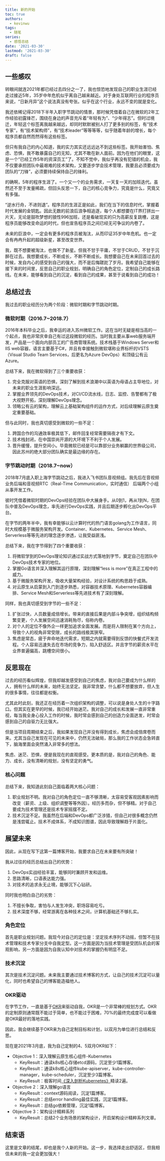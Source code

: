```yaml
---
title: 新的开始
toc: true
authors:
  - kevinwu
tags:
  - 随笔
series:
  - 感悟总结
date: '2021-03-30'
lastmod: '2021-03-30'
draft: false
---
```


## 一些感叹
转眼间就连2021年都已经过去四分之一了，我也惊恐地发现自己的职业生涯已经走过接近5年，35岁中年危机似乎离自己越来越近。对于身处互联网行业的程序员来说，“日新月异”这个说法真没有夸张。似乎在这个行业，永远不变的就是变化。

我还依稀记得2018下半年入职字节跳动的情景，那时候凭借着自己在微软的2年工作经验初露锋芒，围绕在身边的声音充斥着“年轻有为”、“少年得志”。但时过境迁，年轻这个标签离我越来越远，却同时默默被别人打了更多别的标签，有“技术专家”，有“技术架构师”，有“技术leader”等等等等，似乎随着年龄的增长，每个程序员都自然而然得有这些标签。

但只有我自己的内心知道，我的实力其实还远远达不到这些标签。我开始害怕、焦虑、恐惧，我不敢暴露自己的无知，尤其不敢在新人面前。因为在他们的眼里，这是一个“已经工作5年的资深员工”了。不知不觉中，我似乎再没有犯错的机会，我不仅要承担团队中最艰难的技术架构，又要逐步学会技术管理，我要且必须要成为团队的“刀锋”，必须要持续保持自己的锋利。

的确啊，5年的程序生涯了。一个又一个的业务需求，一天复一天的加班迭代。虽然还不至于发量稀疏，但回头反思一下，自己的核心竞争力，究竟是什么，究竟又有多强。

“逆水行舟，不进则退”。程序员的生涯正是如此，我们在当下的信息时代，掌握着时代发展的金钥匙。因此无数的前浪后浪争相追逐，每个人都想要在IT界打拼出一片天，无论是鼓吹梦想的狼性996加班，还是看破现实的只为高薪反复跳槽，这是程序员能够改变命运的时代，但也宣告程序员之间已经无可争议的内卷了。

未来的巨浪中，一定会有更多的程序员被淘汰，从而印证35岁中年危机。也一定会有冉冉升起的超级新星，甚至改变世界。

我，既不想要被淘汰，也做不了新星。但我不甘于平庸，不甘于CRUD，不甘于沉醉在过去。我想要成长，不断成长，不断不断成长。我想要自己在未来回首过去的时候，发自内心的感受到自己的强大，而不是后悔蹉跎了岁月。我希望自己能够在接下来的时间里，反思自己的职业规划，明确自己的角色定位，定制自己的成长路线。在未来，能够看到自己的沉淀，看到自己的成果，甚至于说看到自己的成功！

## 总结过去
我过去的职业经历分为两个阶段：微软时期和字节跳动时期。

### 微软时期（2016.7~2018.7）
2016年本科毕业之后，我幸运的进入苏州微软工作。这在当时无疑是相当高的一个起点，我也非常庆幸自己有过这段微软的经历。当时我主要从事web服务端开发，产品是一个面向内部员工的广告商管理系统。技术栈基于Windows Server和IIS web容器，语言主要基于C#，并且有幸接触到微软堪称业界标杆的VSTS（Visual Studio Team Services，后更名为Azure DevOps）和顶级公有云Azure。

总结下来，我在微软得到了三个重要收获：
1. 完全克服对英语的恐惧，深刻了解到技术浪潮中以英语为母语占主导地位，对未来的职业生涯影响深远。
2. 掌握业界领先的DevOps技术，对CI/CD流水线，日志、监控、告警都有了极大视野开拓，深刻理解DevOps理念。
3. 领略公有云的架构，理解云上基础架构组件的运作方式，对后续理解云原生奠定重要基础。

但与此同时，我也真切感受到微软的一些不足：
1. 跨国合作的沟通效率极其低下，邮件回复经常需要隔夜才有下文。
2. 技术栈封闭，在中国崇尚开源的大环境下不利于个人发展。
3. 晋升缓慢，提升空间小。毕竟微软已经是可以靠部分业务躺赢的世界级公司，因此苏州的绝大部分团队确实是最边缘的存在。

### 字节跳动时期（2018.7~now）
2018年7月底入职上海字节跳动之后，我进入飞书团队音视频组。我先后在音视频业务后端和音视频RTC（Real-Time Communication，实时通信） 后端两个小组从事开发工作。

彼时凭借着微软时期的DevOps经验在团队中大展身手。从0到1，再从1到N，在团队中普及DevOps理念，率先进行DevOps实践，并且后期逐步孵化出DevOps平台。

在字节的两年半中，我有幸能够以云计算时代的热门语言golang为工作语言，同时大规模基于微服务架构开发。Container、Kubernetes、Service Mesh、Serverless等等先进的理念逐步渗透，让我受益匪浅。

总结下来，我在字节得到了四个重要收获：
1. 将微软学到的DevOps理论知识通过实战方式落地到字节，奠定自己在团队中DevOps技术专家的地位。
2. 掌握Go语言并深入理解其运行原理，深刻理解“less is more”在真正工程中的威力。
3. 基于微服务架构开发，吸收大量架构经验，对设计系统的构思趋于成熟。
4. 对云原生从启蒙到入门到逐步熟悉，对容器技术原理、Kubernetes容器编排、Service Mesh和Serverless等先进技术有了深刻理解。

同样，我也真切感受到字节的一些不足：
1. 扩张过快，人员数量成倍增长。带来的直接后果是内部斗争突增，组织结构频繁变更，个人发展空间迅速消耗殆尽，俗称内卷。
2. 对个人的定位不像外企一样更加追求全面发展。而是将人限制在某个方向上，导致个人的视角非常受限，成长的路线极其狭窄。
3. 焦虑是常态，疲于奔命地迭代需求，短期之内就需要得到反馈的快餐式开发流程。个人容易迅速失去在市场的竞争力，陷入舒适区。并且字节的薪资水平在业界普遍偏高，跳槽空间很小。

## 反思现在
过去的经历看似辉煌，但我却越发感受到自己的焦虑，我对自己要成为什么样的人，拥有什么样的未来，始终无法坚定。我非常贪婪，什么都不想要放弃，但人生的很多事情，往往都是权衡。

尤其此时此刻，我还正在经历着一次组织架构的调整，可以说是身处人生的十字路口。但其实在更早的时候，我已经开始迷茫。我对自己的成长和发展一直非常重视，每当我全身心投入工作的时候，我时常会感到自己的创造力全面迸发，时常会感到自己的自驱力无比强大。

但是当项目周期结束之后，我如果发现自己并没有得到成长，焦虑会成倍席卷而来。尤其当自己发现在可见的未来中，仍然无法破局，那么我的工作状态会急转直下，脑海里面会突然涌入非常多的想法。

焦虑、迷茫、恐惧，便是我现在的直观感受。更本质的是，我对自己的角色、能力、成长，没有清晰的规划，没有坚定的勇气。

### 核心问题
总结下来，我知道此刻自己面临着两大核心问题：
1. 职业规划不明。我对自己的角色定位一直不够清晰，太容易受客观因素影响而改变（薪资、上级、组织调整等等外因）。经历多而杂，但不够精。对于自己要成为技术管理还是技术专家摇摆不定。
2. 技术沉淀不足。我虽然在后端和DevOps都广泛涉猎，但自己对很多概念仍然是浅尝辄止。技术不成体系，不成知识图谱，因此导致理解趋于片面化。

## 展望未来
因此，从现在写下这第一篇博客开始，我要求自己在未来要有所突破！

我从过往的经历总结出自己的优势：
1. DevOps实战经验丰富，能够同时兼顾开发和运维。
2. 思路清晰，口语表达能力强。
3. 对技术的追求永无止境，能够沉下心钻研。

同时我也明白自己的劣势：
1. 不擅长争取，害怕与人发生冲突，职场容易吃亏。
2. 技术深度不够，经常游离在各种技术之间，计算机基础还不够扎实。

### 角色定位
首先是职业规划问题。我现今对自己的定位是：坚定技术序列不动摇，但暂不在技术管理和技术专家分支中自我定型。这一方面是因为当技术管理是受团队机会的客观影响，另一方面是因为自我认知中对技术的掌握仍有明显不足。

### 技术沉淀
其次是技术沉淀问题。未来我主要通过技术博客的方式，让自己的技术沉淀可以量化，同时也希望自己的博客能造福他人。

### OKR驱动
在字节工作，一直是基于[OKR](https://en.wikipedia.org/wiki/OKR)来驱动自我，OKR是一个非常棒的规划方式。OKR的定制原则通常既不能过于简单，也不能过于困难，70%的最终完成度可以看做是OKR最好的落地实践。

因此，我会继续基于OKR来为自己定制目标和计划，以双月为单位进行总结和反思。

现在是2021年3月底，我为自己定制的4、5双月OKR如下：

* Objective 1：深入理解云原生核心组件-Kubernetes
  * KeyResult：通读k8s核心存储etcd源码，沉淀至少1篇博客。
  * KeyResult：通读k8s核心组件kube-apiserver，kube-controller-manager，kube-scheduler，沉淀至少3篇博客。
  * KeyResult：极客时间[《深入剖析Kubernetes》](https://time.geekbang.org/column/intro/116)精读2遍。
* Objective 2：深入理解go语言
  * KeyResult：context源码阅读，沉淀1篇博客。
  * KeyResult：总结error handling最佳实践，沉淀1篇博客。
  * KeyResult：总结go依赖管理，沉淀1篇博客。
* Objective 3：架构设计精粹系列
  * KeyResult：总结2个业务场景的架构设计，开启架构设计精粹系列文章。

## 结束语
这里是文章的结尾，却也是我个人新的开始。这一步，我选择走出舒适区，但我相信未来的我一定会更加强大！